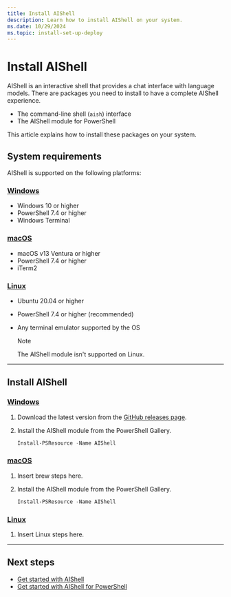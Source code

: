 ```yaml
---
title: Install AIShell
description: Learn how to install AIShell on your system.
ms.date: 10/29/2024
ms.topic: install-set-up-deploy
---
```

# Install AIShell

AIShell is an interactive shell that provides a chat interface with language models. There are
packages you need to install to have a complete AIShell experience.

- The command-line shell (`aish`) interface
- The AIShell module for PowerShell

This article explains how to install these packages on your system.

## System requirements

AIShell is supported on the following platforms:

<!-- markdownlint-disable MD023 MD024 MD051 -->
### [Windows](#tab/windows)

- Windows 10 or higher
- PowerShell 7.4 or higher
- Windows Terminal

### [macOS](#tab/macos)

- macOS v13 Ventura or higher
- PowerShell 7.4 or higher
- iTerm2

### [Linux](#tab/linux)

- Ubuntu 20.04 or higher
- PowerShell 7.4 or higher (recommended)
- Any terminal emulator supported by the OS

  > [!NOTE]
  > The AIShell module isn't supported on Linux.

<!-- markdownlint-enable MD023 MD024 MD051 -->

---

## Install AIShell

<!-- markdownlint-disable MD023 MD024 MD051 -->
### [Windows](#tab/windows)

1. Download the latest version from the
   [GitHub releases page](https://github.com/PowerShell/ProjectMercury/releases/latest).
1. Install the AIShell module from the PowerShell Gallery.

   ```powershell
   Install-PSResource -Name AIShell
   ```

### [macOS](#tab/macos)

1. Insert brew steps here.
1. Install the AIShell module from the PowerShell Gallery.

   ```powershell
   Install-PSResource -Name AIShell
   ```

### [Linux](#tab/linux)

1. Insert Linux steps here.

<!-- markdownlint-enable MD023 MD024 MD051 -->

---

## Next steps

- [Get started with AIShell](get-started-standalone.md)
- [Get started with AIShell for PowerShell](get-started-powershell.md)
